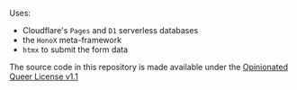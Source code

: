 Uses:
- Cloudflare's `Pages` and `D1` serverless databases
- the `HonoX` meta-framework
- `htmx` to submit the form data

The source code in this repository is made available under the [Opinionated Queer License v1.1](https://oql.avris.it/license.md)
